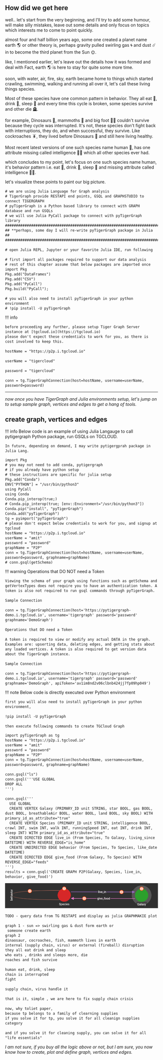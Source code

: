 ## How did we get here

well.. let's start from the very beginning, 
and I'll try to add some humour, will make silly mistakes, leave out some details and only focus on topics which interests me to come to point quickly.

almost four and half billion years ago, some one created a planet name earth 🌎 or other theory is, perhaps gravity pulled swirling gas 🌀 and dust ☄️ in to become the third planet from the Sun 🌞.

like, I mentioned earlier, let's leave out the details how it was formed and deal with Fact, earth 🌎 is here to stay for quite some more time.

soon, with water, air, fire, sky, earth became home to things which started crawling, swimming, walking and running all over it, let's call these living things species.

Most of these species have one common pattern in behavior. They all eat 🥣, drink 🍷, sleep 🛌 and every time this cycle is broken, some species survive and other die 🪦.

for example, Dinosaurs 🦖, mammoths 🦣 and big foot 🦶🏿 couldn't survive because they cycle was interrupted.
It's not, these species don't fight back with interruptions, they do, and when successful, they survive.
Like cockroaches 🪳, they lived before Dinosaurs 🦖 and still here living healthy.

Most recent latest versions of one such species name human 🧝, has one attribute missing called intelligence 🧐💡 which all other species ever had.

which concludes to my point, let's focus on one such species name human, it's behavior pattern i.e. eat 🥣, drink 🍷, sleep 🛌
and missing attribute called intelligence 🧐💡.

let's visualize these points to paint our big picture.

```@example
# we are using Julia Language for Graph analysis
# TigerGraph provide RESTAPI end points, GSQL and GRAPHSTUDIO to connect TIGERGRAPH
# pyTigerGraph is a Python based library to connect with GRAPH database and run GSQLs
# we will use Julia PyCall package to connect with pyTigerGraph library
#######################################################################
## **perhaps, some day I will re-write pyTigerGraph package in Julia ##
#######################################################################

# open Julia REPL, Jupyter or your favorite Julia IDE, run following

# first import all packages required to support our data analysis
# rest of this chapter assume that below packages are imported once
import Pkg
Pkg.add("DataFrames")
Pkg.add("CSV")
Pkg.add("PyCall")
Pkg.build("PyCall");

# you will also need to install pyTigerGraph in your python environment
# !pip install -U pyTigerGraph
```

!!! info

    before proceeding any further, please setup Tiger Graph Server instance at [tgcloud.io](https://tgcloud.io)
    please don't expect these credentials to work for you, as there is cost involved to keep this.

    hostName = "https://p2p.i.tgcloud.io"

    userName = "tigercloud"

    password = "tigercloud"

    conn = tg.TigerGraphConnection(host=hostName, username=userName, password=password)


---

*now once you have TigerGraph and Julia environments setup, let's jump on to setup sample graph, vertices and edges to get a hang of tools.*

## create graph, vertices and edges

!!! info
    Below code is an example of using Julia Langauge to call pytigergraph Python package, run GSQLs on TGCLOUD.

    In future, depending on demand, I may write pytigergprah package in Julia Lang.

```@example
import Pkg
# you may not need to add conda, pytigergraph
# if you already have python setup
# these instructions are specific for julia setup
Pkg.add("Conda")
ENV["PYTHON"] = "/usr/bin/python3"
using PyCall
using Conda
Conda.pip_interop(true;)
# Conda.pip_interop(true; [env::Environment="/usr/bin/python3"])
Conda.pip("install", "pyTigerGraph")
Conda.add("pyTigerGraph")
tg = pyimport("pyTigerGraph")
# please don't expect below credentials to work for you, and signup at tgcloud
hostName = "https://p2p.i.tgcloud.io"
userName = "amit"
password = "password"
graphName = "P2P"
conn = tg.TigerGraphConnection(host=hostName, username=userName, password=password, graphname=graphName)
# conn.gsql(getSchema)
```

!!! warning
    Operations that DO NOT need a Token
    
    Viewing the schema of your graph using functions such as getSchema and getVertexTypes does not require you to have an authentication token. A token is also not required to run gsql commands through pyTigerGraph.
    
    Sample Connection
    
    conn = tg.TigerGraphConnection(host='https://pytigergraph-demo.i.tgcloud.io', username='tigergraph' password='password' graphname='DemoGraph')
    
    Operations that DO need a Token

    A token is required to view or modify any actual DATA in the graph. Examples are: upserting data, deleting edges, and getting stats about any loaded vertices. A token is also required to get version data about the TigerGraph instance.

    Sample Connection

    conn = tg.TigerGraphConnection(host='https://pytigergraph-demo.i.tgcloud.io', username='tigergraph' password='password' graphname='DemoGraph', apiToken='av1im8nd2v06clbnb424jj7fp09hp049')


!!! note
    Below code is directly executed over Python environment
    
    first you will also need to install pyTigerGraph in your python environment,

    !pip install -U pyTigerGraph
    
    then execute following commands to create TGCloud Graph

```@python
import pyTigerGraph as tg
hostName = "https://p2p.i.tgcloud.io"
userName = "amit"
password = "password"
graphName = "P2P"
conn = tg.TigerGraphConnection(host=hostName, username=userName, password=password, graphname=graphName)

conn.gsql("ls")
conn.gsql('''USE GLOBAL
DROP ALL
''')

conn.gsql('''
  USE GLOBAL
  CREATE VERTEX Galaxy (PRIMARY_ID unit STRING, star BOOL, gas BOOL, dust BOOL, breathableAir BOOL, water BOOL, land BOOL, sky BOOL) WITH primary_id_as_attribute="true"
  CREATE VERTEX Species (PRIMARY_ID unit STRING, intelligence BOOL, crawl INT, swim INT, walk INT, runningSpeed INT, eat INT, drink INT, sleep INT) WITH primary_id_as_attribute="true"
  CREATE DIRECTED EDGE live_in (From Species, To Galaxy, living_since DATETIME) WITH REVERSE_EDGE="is_home"
  CREATE UNDIRECTED EDGE behavior (From Species, To Species, like_date DATETIME)
  CREATE DIRECTED EDGE give_food (From Galaxy, To Species) WITH REVERSE_EDGE="feeds"
''')
results = conn.gsql('CREATE GRAPH P2P(Galaxy, Species, live_in, behavior, give_food)')
```

![Graph 1](https://github.com/AmitXShukla/P2P.ai/blob/main/docs/assets/images/graph1.png?raw=true)
    
```
TODO - query data from TG RESTAPI and display as julia GRAPHMAKIE plot

graph 1 - sun => swirling gas & dust form earth or
 someone create earth
graph 2
dinaosaur, cocroaches, fish, mammoth lives in earth
internal (supply chain, virus) or external (fireball) disruption
they all eat drink and sleep
who eats , drinks and sleeps more, die
roaches and fish survive

human eat, drink, sleep
chain is interrupted
fight

supply chain, virus handle it

that is it, simple , we are here to fix supply chain crisis

now, why toliet paper,
because tp belongs to a family of clearning supplies
if you solve it for tp, you solve it for all cleanign supplies category

and if you solve it for cleaning supply, you can solve it for all "life essentials"
```

*I am not sure, if you buy all the logic above or not, but I am sure, you now know how to create, plot and define graph, vertices and edges.*